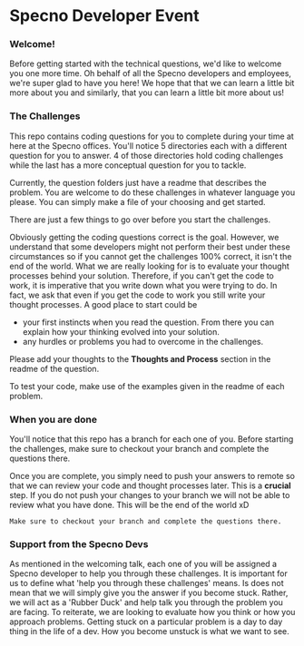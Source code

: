 # Specno Developer Event

### Welcome!

Before getting started with the technical questions, we'd like to welcome you one more time. Oh behalf of all the Specno developers and employees, we're super glad to have you here! We hope that that we can learn a little bit more about you and similarly, that you can learn a little bit more about us!

### The Challenges

This repo contains coding questions for you to complete during your time at here at the Specno offices. You'll notice 5 directories each with a different question for you to answer. 4 of those directories hold coding challenges while the last has a more conceptual question for you to tackle.

Currently, the question folders just have a readme that describes the problem. You are welcome to do these challenges in whatever language you please. You can simply make a file of your choosing and get started.

There are just a few things to go over before you start the challenges.

Obviously getting the coding questions correct is the goal. However, we understand that some developers might not perform their best under these circumstances so if you cannot get the challenges 100% correct, it isn't the end of the world. What we are really looking for is to evaluate your thought processes behind your solution. Therefore, if you can't get the code to work, it is imperative that you write down what you were trying to do. In fact, we ask that even if you get the code to work you still write your thought processes. A good place to start could be

- your first instincts when you read the question. From there you can explain how your thinking evolved into your solution.
- any hurdles or problems you had to overcome in the challenges.

Please add your thoughts to the **Thoughts and Process** section in the readme of the question.

To test your code, make use of the examples given in the readme of each problem.

### When you are done

You'll notice that this repo has a branch for each one of you. Before starting the challenges, make sure to checkout your branch and complete the questions there.

Once you are complete, you simply need to push your answers to remote so that we can review your code and thought processes later. This is a **crucial** step. If you do not push your changes to your branch we will not be able to review what you have done. This will be the end of the world xD

```
Make sure to checkout your branch and complete the questions there.
```

### Support from the Specno Devs

As mentioned in the welcoming talk, each one of you will be assigned a Specno developer to help you through these challenges. It is important for us to define what 'help you through these challenges' means. Is does not mean that we will simply give you the answer if you become stuck. Rather, we will act as a 'Rubber Duck' and help talk you through the problem you are facing. To reiterate, we are looking to evaluate how you think or how you approach problems. Getting stuck on a particular problem is a day to day thing in the life of a dev. How you become unstuck is what we want to see.
